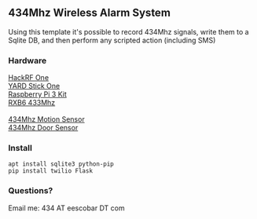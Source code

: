 ## 434Mhz Wireless Alarm System
Using this template it's possible to record 434Mhz signals, write them to a Sqlite DB, and then perform any scripted action (including SMS)

### Hardware
[HackRF One](http://amzn.to/2h9bLpV)<br>
[YARD Stick One](http://amzn.to/2uFjaSu)<br>
[Raspberry Pi 3 Kit](http://amzn.to/2tPSm33)<br>
[RXB6 433Mhz](http://amzn.to/2eTKrv7)<br><br>
[434Mhz Motion Sensor](http://amzn.to/2eUbqGy)<br>
[434Mhz Door Sensor](http://amzn.to/2tPWa4a)<br>

### Install
```
apt install sqlite3 python-pip
pip install twilio Flask
```

### Questions?
Email me: 434 AT eescobar DT com
